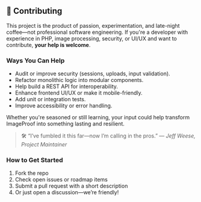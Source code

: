 ## 🤝 Contributing

This project is the product of passion, experimentation, and late-night coffee—not professional software engineering. If you're a developer with experience in PHP, image processing, security, or UI/UX and want to contribute, **your help is welcome**.

### Ways You Can Help

* Audit or improve security (sessions, uploads, input validation).
* Refactor monolithic logic into modular components.
* Help build a REST API for interoperability.
* Enhance frontend UI/UX or make it mobile-friendly.
* Add unit or integration tests.
* Improve accessibility or error handling.

Whether you're seasoned or still learning, your input could help transform ImageProof into something lasting and resilient.

> 🛠 “I’ve fumbled it this far—now I’m calling in the pros.”
> — *Jeff Weese, Project Maintainer*

### How to Get Started

1. Fork the repo
2. Check open issues or roadmap items
3. Submit a pull request with a short description
4. Or just open a discussion—we’re friendly!
